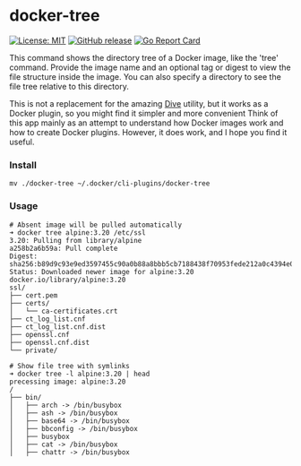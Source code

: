 # docker-tree

[![License: MIT](https://img.shields.io/badge/License-MIT%202.0-blue.svg)](https://github.com/sergkondr/docker-tree/blob/main/LICENSE)
[![GitHub release](https://img.shields.io/github/release/sergkondr/docker-tree.svg)](https://github.com/sergkondr/docker-tree/releases/latest)
[![Go Report Card](https://goreportcard.com/badge/github.com/sergkondr/docker-tree)](https://goreportcard.com/report/github.com/sergkondr/docker-tree)


This command shows the directory tree of a Docker image, like the 'tree' command. 
Provide the image name and an optional tag or digest to view the file structure inside the image. 
You can also specify a directory to see the file tree relative to this directory.

This is not a replacement for the amazing [Dive](https://github.com/wagoodman/dive) utility, but it works as a Docker plugin, so you might find it simpler and more convenient
Think of this app mainly as an attempt to understand how Docker images work and how to create Docker plugins. However, it does work, and I hope you find it useful.

### Install
```
mv ./docker-tree ~/.docker/cli-plugins/docker-tree
```

### Usage
```shell
# Absent image will be pulled automatically
➜ docker tree alpine:3.20 /etc/ssl
3.20: Pulling from library/alpine
a258b2a6b59a: Pull complete
Digest: sha256:b89d9c93e9ed3597455c90a0b88a8bbb5cb7188438f70953fede212a0c4394e0
Status: Downloaded newer image for alpine:3.20
docker.io/library/alpine:3.20
ssl/
├── cert.pem
├── certs/
│   └── ca-certificates.crt
├── ct_log_list.cnf
├── ct_log_list.cnf.dist
├── openssl.cnf
├── openssl.cnf.dist
└── private/

# Show file tree with symlinks
➜ docker tree -l alpine:3.20 | head
precessing image: alpine:3.20
/
├── bin/
│   ├── arch -> /bin/busybox
│   ├── ash -> /bin/busybox
│   ├── base64 -> /bin/busybox
│   ├── bbconfig -> /bin/busybox
│   ├── busybox
│   ├── cat -> /bin/busybox
│   ├── chattr -> /bin/busybox
```
